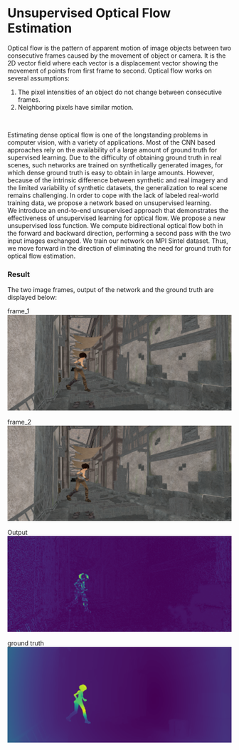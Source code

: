 # Unsupervised Optical Flow Estimation

Optical flow is the pattern of apparent motion of image objects between two consecutive frames caused by the movement of object or camera. It is the 2D vector field where each vector is a displacement vector showing the movement of points from first frame to second.
Optical flow works on several assumptions:
1. The pixel intensities of an object do not change between consecutive frames.
2. Neighboring pixels have similar motion.
</br>

Estimating dense optical flow is one of the longstanding problems in computer vision, with a variety of applications.
Most of the CNN based approaches rely on the availability of a large amount of ground truth for supervised learning.
Due to the difficulty of obtaining ground truth in real scenes, such networks are trained on synthetically generated images, for which dense ground truth is easy to obtain in large amounts. 
However, because of the intrinsic difference between synthetic and real imagery and the limited variability of synthetic datasets, the generalization to real scene remains challenging.
In order to cope with the lack of labeled real-world training data, we propose a network based on unsupervised learning.
</br>
We introduce an end-to-end unsupervised approach that demonstrates the effectiveness of unsupervised learning for optical flow.
We propose a new unsupervised loss function. 
We compute bidirectional optical flow both in the forward and backward direction, performing a second pass with the two input images exchanged.
We train our network on MPI Sintel dataset. 
Thus, we move forward in the direction of eliminating the need for ground truth for optical flow estimation.
</br>

### Result
The two image frames, output of the network and the ground truth are displayed below:
</br>

frame_1
<img src="images/testX1.png" align=centre >
</br>

frame_2
<img src="images/testX2.png" align=centre>
</br>

Output
<img src="images/testy.png" align=centre>
</br>

ground truth
<img src="images/ground_truth.png" align=centre>
</br>


